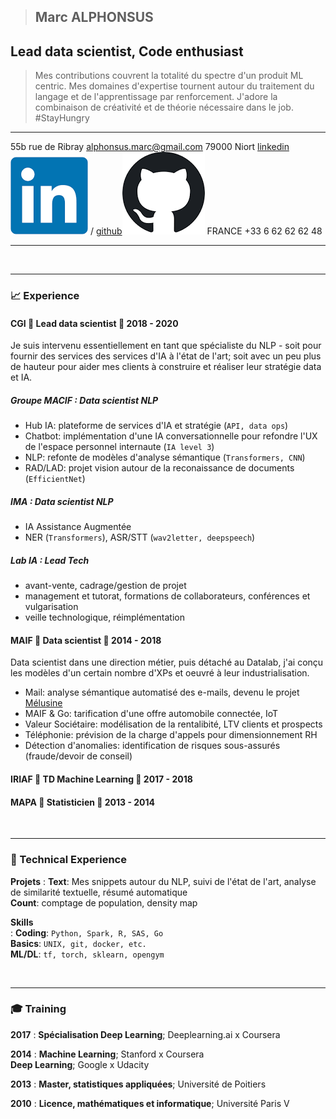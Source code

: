 > ## Marc ALPHONSUS

## Lead data scientist, Code enthusiast

> Mes contributions couvrent la totalité du spectre d'un produit ML centric. Mes domaines d'expertise tournent autour du traitement du langage et de l'apprentissage par renforcement.
> J'adore la combinaison de créativité et de théorie nécessaire dans le job. #StayHungry

-------------------        --------------------------------------------------------
55b rue de Ribray                                          alphonsus.marc@gmail.com
79000 Niort                   [linkedin![link](assets/linkedin.png)](http://linkedin.com/in/marc-alphonsus) / [github![link](assets/github.png)](https://github.com/marcalph)
FRANCE                                                            +33 6 62 62 62 48
-------------------        --------------------------------------------------------




&nbsp;
&nbsp;
&nbsp;
&nbsp;

------


### 📈 Experience

#### CGI 🧢 Lead data scientist 📆 2018 - 2020

Je suis intervenu essentiellement en tant que spécialiste du NLP - soit pour fournir des services des services d'IA à l'état de l'art; soit avec un peu plus de hauteur pour aider mes clients à construire et réaliser leur stratégie data et IA.

##### Groupe MACIF : Data scientist NLP

* Hub IA: plateforme de services d'IA et stratégie (`API, data ops`)
* Chatbot: implémentation d'une IA conversationnelle pour refondre l'UX de l'espace personnel internaute  (`IA level 3`)
* NLP: refonte de modèles d'analyse sémantique (`Transformers, CNN`)
* RAD/LAD: projet vision autour de la reconaissance de documents (`EfficientNet`)


##### IMA : Data scientist NLP

* IA Assistance Augmentée
* NER (`Transformers`), ASR/STT (`wav2letter, deepspeech`)

##### Lab IA : Lead Tech

* avant-vente, cadrage/gestion de projet
* management et tutorat, formations de collaborateurs, conférences et vulgarisation
* veille technologique, réimplémentation 


#### MAIF 🧢 Data scientist 📆 2014 - 2018

Data scientist dans une direction métier, puis détaché au Datalab, j'ai conçu les modèles d'un certain nombre d'XPs et oeuvré à leur industrialisation.

* Mail: analyse sémantique automatisé des e-mails, devenu le projet [Mélusine](https://github.com/MAIF/melusine)
* MAIF & Go: tarification d'une offre automobile connectée, IoT
* Valeur Sociétaire: modélisation de la rentalibité, LTV clients et prospects
* Téléphonie: prévision de la charge d'appels pour dimensionnement RH
* Détection d'anomalies: identification de risques sous-assurés (fraude/devoir de conseil)


#### IRIAF 🧢 TD Machine Learning 📆 2017 - 2018
#### MAPA 🧢 Statisticien 📆 2013 - 2014
&nbsp;
&nbsp;

------

### 🚀 Technical Experience
**Projets**
:   **Text**: Mes snippets autour du NLP, suivi de l'état de l'art, analyse de similarité textuelle, résumé automatique  
    **Count**: comptage de population, density map

**Skills**  
:   **Coding**: `Python, Spark, R, SAS, Go`  
    **Basics**: `UNIX, git, docker, etc.`  
    **ML/DL**: `tf, torch, sklearn, opengym`

&nbsp;
&nbsp;

------

### 🎓 Training


**2017**
:   **Spécialisation Deep Learning**; Deeplearning.ai x Coursera

**2014**
:   **Machine Learning**; Stanford x Coursera  
    **Deep Learning**; Google x Udacity

**2013**
:   **Master, statistiques appliquées**; Université de Poitiers

**2010**
:   **Licence, mathématiques et informatique**; Université Paris V 